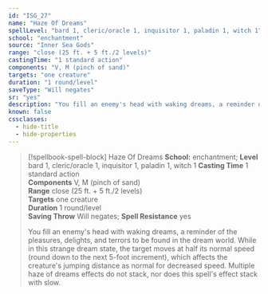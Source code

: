 ```yaml
---
id: "ISG_27"
name: "Haze Of Dreams"
spellLevel: "bard 1, cleric/oracle 1, inquisitor 1, paladin 1, witch 1"
school: "enchantment"
source: "Inner Sea Gods"
range: "close (25 ft. + 5 ft./2 levels)"
castingTime: "1 standard action"
components: "V, M (pinch of sand)"
targets: "one creature"
duration: "1 round/level"
saveType: "Will negates"
sr: "yes"
description: "You fill an enemy's head with waking dreams, a reminder of the pleasures, delights, and terrors to be found in the dream world. While in this strange dream state, the target moves at half its normal speed (round down to the next 5-foot increment), which affects the creature's jumping distance as normal for decreased speed.  Multiple haze of dreams effects do not stack, nor does this spell's effect stack with slow."
known: false
cssclasses:
  - hide-title
  - hide-properties
---
```


> [!spellbook-spell-block] Haze Of Dreams
> **School:** enchantment; **Level** bard 1, cleric/oracle 1, inquisitor 1, paladin 1, witch 1
> **Casting Time** 1 standard action  
> **Components** V, M (pinch of sand)  
> **Range** close (25 ft. + 5 ft./2 levels)  
> **Targets** one creature  
> **Duration** 1 round/level  
> **Saving Throw** Will negates; **Spell Resistance** yes
> 
> You fill an enemy's head with waking dreams, a reminder of the pleasures, delights, and terrors to be found in the dream world. While in this strange dream state, the target moves at half its normal speed (round down to the next 5-foot increment), which affects the creature's jumping distance as normal for decreased speed.  Multiple haze of dreams effects do not stack, nor does this spell's effect stack with slow.